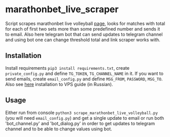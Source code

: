 # marathonbet_live_scraper

Script scrapes marathonbet live volleyball [page](https://www.marathonbet.com/su/?sportLive=23690), looks for matches with total for each of first two sets more than some predefined number and sends it to email. Also here telegram bot that can send updates to telegram channel and  using bot one can change threshold total and link scraper works with.


## Installation

Install requirements `pip3 install requirements.txt`, create `private_config.py` and define `TG_TOKEN`, `TG_CHANNEL_NAME` in it. If you want to send emails, create `email_config.py` and define `MSG_FROM`, `PASSWORD`, `MSG_TO`. Also see [here]() installation to VPS guide (in Russian).

## Usage

Either run from console `python3 scrape_marathonbet_live_volleyball.py` (you will need `email_config.py`) and get a single update to email or run both 'bot_channel.py' and 'bot_dialog.py' in order to get updates to telegram channel and to be able to change values using bot.